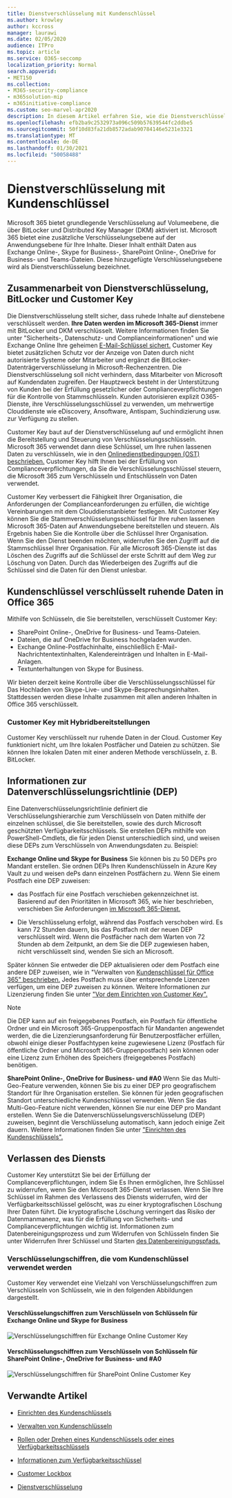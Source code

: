 ```yaml
---
title: Dienstverschlüsselung mit Kundenschlüssel
ms.author: krowley
author: kccross
manager: laurawi
ms.date: 02/05/2020
audience: ITPro
ms.topic: article
ms.service: O365-seccomp
localization_priority: Normal
search.appverid:
- MET150
ms.collection:
- M365-security-compliance
- m365solution-mip
- m365initiative-compliance
ms.custom: seo-marvel-apr2020
description: In diesem Artikel erfahren Sie, wie die Dienstverschlüsselung mit dem Kundenschlüssel in Microsoft 365 funktioniert.
ms.openlocfilehash: efb2ba9c2532973a096c509b57639544fc2ddbe5
ms.sourcegitcommit: 50f10d83fa21db8572adab90784146e5231e3321
ms.translationtype: MT
ms.contentlocale: de-DE
ms.lasthandoff: 01/30/2021
ms.locfileid: "50058488"
---
```

# <a name="service-encryption-with-customer-key"></a>Dienstverschlüsselung mit Kundenschlüssel

Microsoft 365 bietet grundlegende Verschlüsselung auf Volumeebene, die über BitLocker und Distributed Key Manager (DKM) aktiviert ist. Microsoft 365 bietet eine zusätzliche Verschlüsselungsebene auf der Anwendungsebene für Ihre Inhalte. Dieser Inhalt enthält Daten aus Exchange Online-, Skype for Business-, SharePoint Online-, OneDrive for Business- und Teams-Dateien. Diese hinzugefügte Verschlüsselungsebene wird als Dienstverschlüsselung bezeichnet.

## <a name="how-service-encryption-bitlocker-and-customer-key-work-together"></a>Zusammenarbeit von Dienstverschlüsselung, BitLocker und Customer Key

Die Dienstverschlüsselung stellt sicher, dass ruhede Inhalte auf dienstebene verschlüsselt werden. **Ihre Daten werden im Microsoft 365-Dienst** immer mit BitLocker und DKM verschlüsselt. Weitere Informationen finden Sie unter "Sicherheits-, Datenschutz- und Complianceinformationen" und wie Exchange Online Ihre geheimen [E-Mail-Schlüssel sichert.](exchange-online-secures-email-secrets.md) Customer Key bietet zusätzlichen Schutz vor der Anzeige von Daten durch nicht autorisierte Systeme oder Mitarbeiter und ergänzt die BitLocker-Datenträgerverschlüsselung in Microsoft-Rechenzentren. Die Dienstverschlüsselung soll nicht verhindern, dass Mitarbeiter von Microsoft auf Kundendaten zugreifen. Der Hauptzweck besteht in der Unterstützung von Kunden bei der Erfüllung gesetzlicher oder Complianceverpflichtungen für die Kontrolle von Stammschlüsseln. Kunden autorisieren explizit O365-Dienste, ihre Verschlüsselungsschlüssel zu verwenden, um mehrwertige Clouddienste wie eDiscovery, Ansoftware, Antispam, Suchindizierung usw. zur Verfügung zu stellen.

Customer Key baut auf der Dienstverschlüsselung auf und ermöglicht ihnen die Bereitstellung und Steuerung von Verschlüsselungsschlüsseln. Microsoft 365 verwendet dann diese Schlüssel, um Ihre ruhen lassenen Daten zu verschlüsseln, wie in den [Onlinedienstbedingungen (OST) beschrieben.](https://www.microsoft.com/licensing/product-licensing/products.aspx) Customer Key hilft Ihnen bei der Erfüllung von Complianceverpflichtungen, da Sie die Verschlüsselungsschlüssel steuern, die Microsoft 365 zum Verschlüsseln und Entschlüsseln von Daten verwendet.
  
Customer Key verbessert die Fähigkeit Ihrer Organisation, die Anforderungen der Complianceanforderungen zu erfüllen, die wichtige Vereinbarungen mit dem Clouddienstanbieter festlegen. Mit Customer Key können Sie die Stammverschlüsselungsschlüssel für Ihre ruhen lassenen Microsoft 365-Daten auf Anwendungsebene bereitstellen und steuern. Als Ergebnis haben Sie die Kontrolle über die Schlüssel Ihrer Organisation. Wenn Sie den Dienst beenden möchten, widerrufen Sie den Zugriff auf die Stammschlüssel Ihrer Organisation. Für alle Microsoft 365-Dienste ist das Löschen des Zugriffs auf die Schlüssel der erste Schritt auf dem Weg zur Löschung von Daten. Durch das Wiederbeigen des Zugriffs auf die Schlüssel sind die Daten für den Dienst unlesbar.

## <a name="customer-key-encrypts-data-at-rest-in-office-365"></a>Kundenschlüssel verschlüsselt ruhende Daten in Office 365

Mithilfe von Schlüsseln, die Sie bereitstellen, verschlüsselt Customer Key:

- SharePoint Online-, OneDrive for Business- und Teams-Dateien.
- Dateien, die auf OneDrive for Business hochgeladen wurden.
- Exchange Online-Postfachinhalte, einschließlich E-Mail-Nachrichtentextinhalten, Kalendereinträgen und Inhalten in E-Mail-Anlagen.
- Textunterhaltungen von Skype for Business.

Wir bieten derzeit keine Kontrolle über die Verschlüsselungsschlüssel für Das Hochladen von Skype-Live- und Skype-Besprechungsinhalten. Stattdessen werden diese Inhalte zusammen mit allen anderen Inhalten in Office 365 verschlüsselt.

### <a name="customer-key-with-hybrid-deployments"></a>Customer Key mit Hybridbereitstellungen

Customer Key verschlüsselt nur ruhende Daten in der Cloud. Customer Key funktioniert nicht, um Ihre lokalen Postfächer und Dateien zu schützen. Sie können Ihre lokalen Daten mit einer anderen Methode verschlüsseln, z. B. BitLocker.

## <a name="about-the-data-encryption-policy-dep"></a>Informationen zur Datenverschlüsselungsrichtlinie (DEP)

Eine Datenverschlüsselungsrichtlinie definiert die Verschlüsselungshierarchie zum Verschlüsseln von Daten mithilfe der einzelnen schlüssel, die Sie bereitstellen, sowie des durch Microsoft geschützten Verfügbarkeitsschlüssels. Sie erstellen DEPs mithilfe von PowerShell-Cmdlets, die für jeden Dienst unterschiedlich sind, und weisen diese DEPs zum Verschlüsseln von Anwendungsdaten zu. Beispiel:

**Exchange Online und Skype for Business** Sie können bis zu 50 DEPs pro Mandant erstellen. Sie ordnen DEPs Ihren Kundenschlüsseln in Azure Key Vault zu und weisen dePs dann einzelnen Postfächern zu. Wenn Sie einem Postfach eine DEP zuweisen:

- das Postfach für eine Postfach verschieben gekennzeichnet ist. Basierend auf den Prioritäten in Microsoft 365, wie hier beschrieben, verschieben Sie Anforderungen [im Microsoft 365-Dienst.](https://docs.microsoft.com/exchange/mailbox-migration/office-365-migration-best-practices#move-requests-in-the-office-365-service)

- Die Verschlüsselung erfolgt, während das Postfach verschoben wird. Es kann 72 Stunden dauern, bis das Postfach mit der neuen DEP verschlüsselt wird. Wenn die Postfächer nach dem Warten von 72 Stunden ab dem Zeitpunkt, an dem Sie die DEP zugewiesen haben, nicht verschlüsselt sind, wenden Sie sich an Microsoft.

Später können Sie entweder die DEP aktualisieren oder dem Postfach eine andere DEP zuweisen, wie in "Verwalten von [Kundenschlüssel für Office 365" beschrieben.](customer-key-manage.md) Jedes Postfach muss über entsprechende Lizenzen verfügen, um eine DEP zuweisen zu können. Weitere Informationen zur Lizenzierung finden Sie unter ["Vor dem Einrichten von Customer Key".](customer-key-set-up.md#before-you-set-up-customer-key)

> [!NOTE]
> Die DEP kann auf ein freigegebenes Postfach, ein Postfach für öffentliche Ordner und ein Microsoft 365-Gruppenpostfach für Mandanten angewendet werden, die die Lizenzierungsanforderung für Benutzerpostfächer erfüllen, obwohl einige dieser Postfachtypen keine zugewiesene Lizenz (Postfach für öffentliche Ordner und Microsoft 365-Gruppenpostfach) sein können oder eine Lizenz zum Erhöhen des Speichers (freigegebenes Postfach) benötigen.

**SharePoint Online-, OneDrive for Business- und #A0** Wenn Sie das Multi-Geo-Feature verwenden, können Sie bis zu einer DEP pro geografischem Standort für Ihre Organisation erstellen. Sie können für jeden geografischen Standort unterschiedliche Kundenschlüssel verwenden. Wenn Sie das Multi-Geo-Feature nicht verwenden, können Sie nur eine DEP pro Mandant erstellen. Wenn Sie die Datenverschlüsselungsverschlüsselung (DEP) zuweisen, beginnt die Verschlüsselung automatisch, kann jedoch einige Zeit dauern. Weitere Informationen finden Sie unter ["Einrichten des Kundenschlüssels".](customer-key-set-up.md)

## <a name="leaving-the-service"></a>Verlassen des Diensts

Customer Key unterstützt Sie bei der Erfüllung der Complianceverpflichtungen, indem Sie Es Ihnen ermöglichen, Ihre Schlüssel zu widerrufen, wenn Sie den Microsoft 365-Dienst verlassen. Wenn Sie Ihre Schlüssel im Rahmen des Verlassens des Diensts widerrufen, wird der Verfügbarkeitsschlüssel gelöscht, was zu einer kryptografischen Löschung Ihrer Daten führt. Die kryptografische Löschung verringert das Risiko der Datenmanmanenz, was für die Erfüllung von Sicherheits- und Complianceverpflichtungen wichtig ist. Informationen zum Datenbereinigungsprozess und zum Widerrufen von Schlüsseln finden Sie unter Widerrufen Ihrer Schlüssel und Starten [des Datenbereinigungspfads.](customer-key-manage.md#revoke-your-keys-and-start-the-data-purge-path-process)

### <a name="encryption-ciphers-used-by-customer-key"></a>Verschlüsselungschiffren, die vom Kundenschlüssel verwendet werden

Customer Key verwendet eine Vielzahl von Verschlüsselungschiffren zum Verschlüsseln von Schlüsseln, wie in den folgenden Abbildungen dargestellt.

#### <a name="encryption-ciphers-used-to-encrypt-keys-for-exchange-online-and-skype-for-business"></a>Verschlüsselungschiffren zum Verschlüsseln von Schlüsseln für Exchange Online und Skype for Business

![Verschlüsselungschiffren für Exchange Online Customer Key](../media/customerkeyencryptionhierarchiesexchangeskype.png)

#### <a name="encryption-ciphers-used-to-encrypt-keys-for-sharepoint-online-onedrive-for-business-and-teams-files"></a>Verschlüsselungschiffren zum Verschlüsseln von Schlüsseln für SharePoint Online-, OneDrive for Business- und #A0

![Verschlüsselungschiffren für SharePoint Online Customer Key](../media/customerkeyencryptionhierarchiessharepointonedriveteamsfiles.png)

## <a name="related-articles"></a>Verwandte Artikel

- [Einrichten des Kundenschlüssels](customer-key-set-up.md)

- [Verwalten von Kundenschlüsseln](customer-key-manage.md)

- [Rollen oder Drehen eines Kundenschlüssels oder eines Verfügbarkeitsschlüssels](customer-key-availability-key-roll.md)

- [Informationen zum Verfügbarkeitsschlüssel](customer-key-availability-key-understand.md)

- [Customer Lockbox](customer-lockbox-requests.md)

- [Dienstverschlüsselung](office-365-service-encryption.md)
